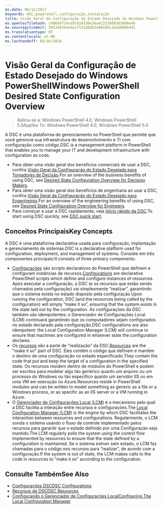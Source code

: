 ```yaml
---
ms.date: 06/12/2017
keywords: DSC,powershell,configuração,instalação
title: Visão Geral da Configuração de Estado Desejado do Windows PowerShell
ms.openlocfilehash: c9069d7c9ce9c614330e36a42233b00363660a4b
ms.sourcegitcommit: 54534635eedacf531d8d6344019dc16a50b8b441
ms.translationtype: HT
ms.contentlocale: pt-BR
ms.lasthandoff: 05/16/2018
---
```

# <a name="windows-powershell-desired-state-configuration-overview"></a><span data-ttu-id="8f4be-103">Visão Geral da Configuração de Estado Desejado do Windows PowerShell</span><span class="sxs-lookup"><span data-stu-id="8f4be-103">Windows PowerShell Desired State Configuration Overview</span></span>

> <span data-ttu-id="8f4be-104">Aplica-se a: Windows PowerShell 4.0, Windows PowerShell 5.0</span><span class="sxs-lookup"><span data-stu-id="8f4be-104">Applies To: Windows PowerShell 4.0, Windows PowerShell 5.0</span></span>

<span data-ttu-id="8f4be-105">A DSC é uma plataforma de gerenciamento no PowerShell que permite que você gerencie sua infraestrutura de desenvolvimento e TI com configuração como código.</span><span class="sxs-lookup"><span data-stu-id="8f4be-105">DSC is a management platform in PowerShell that enables you to manage your IT and development infrastructure with configuration as code.</span></span>

- <span data-ttu-id="8f4be-106">Para obter uma visão geral dos benefícios comerciais de usar a DSC, confira [Visão Geral da Configuração do Estado Desejado para Tomadores de Decisão](decisionMaker.md).</span><span class="sxs-lookup"><span data-stu-id="8f4be-106">For an overview of the business benefits of using DSC, see [Desired State Configuration Overview for Decision Makers](decisionMaker.md).</span></span>
- <span data-ttu-id="8f4be-107">Para obter uma visão geral dos benefícios de engenharia ao usar a DSC, confira [Visão Geral da Configuração do Estado Desejado para Engenheiros](DscForEngineers.md).</span><span class="sxs-lookup"><span data-stu-id="8f4be-107">For an overview of the engineering benefits of using DSC, see [Desired State Configuration Overview for Engineers](DscForEngineers.md).</span></span>
- <span data-ttu-id="8f4be-108">Para começar a usar a DSC rapidamente, veja [Início rápido da DSC](quickStart.md).</span><span class="sxs-lookup"><span data-stu-id="8f4be-108">To start using DSC quickly, see [DSC quick start](quickStart.md).</span></span>

## <a name="key-concepts"></a><span data-ttu-id="8f4be-109">Conceitos Principais</span><span class="sxs-lookup"><span data-stu-id="8f4be-109">Key Concepts</span></span>

<span data-ttu-id="8f4be-110">A DSC é uma plataforma declarativa usada para configuração, implantação e gerenciamento de sistemas.</span><span class="sxs-lookup"><span data-stu-id="8f4be-110">DSC is a declarative platform used for configuration, deployment, and management of systems.</span></span> <span data-ttu-id="8f4be-111">Consiste em três componentes principais:</span><span class="sxs-lookup"><span data-stu-id="8f4be-111">It consists of three primary components:</span></span>

- <span data-ttu-id="8f4be-112">[Configurações](configurations.md) são scripts declarativos do PowerShell que definem e configuram instâncias de recursos.</span><span class="sxs-lookup"><span data-stu-id="8f4be-112">[Configurations](configurations.md) are declarative PowerShell scripts which define and configure instances of resources.</span></span>
    <span data-ttu-id="8f4be-113">Após executar a configuração, a DSC (e os recursos que estão sendo chamados pela configuração) vai simplesmente “realizar”, garantindo que o sistema exista no estado disposto pela configuração.</span><span class="sxs-lookup"><span data-stu-id="8f4be-113">Upon running the configuration, DSC (and the resources being called by the configuration) will simply “make it so”, ensuring that the system exists in the state laid out by the configuration.</span></span>
    <span data-ttu-id="8f4be-114">As configurações da DSC também são idempotentes: o Gerenciador de Configurações Local (LCM) continuará garantindo que os computadores sejam configurados no estado declarado pela configuração.</span><span class="sxs-lookup"><span data-stu-id="8f4be-114">DSC configurations are also idempotent: the Local Configuration Manager (LCM) will continue to ensure that machines are configured in whatever state the configuration declares.</span></span>
- <span data-ttu-id="8f4be-115">Os [recursos](resources.md) são a parte de "realização" da DSC.</span><span class="sxs-lookup"><span data-stu-id="8f4be-115">[Resources](resources.md) are the "make it so" part of DSC.</span></span> <span data-ttu-id="8f4be-116">Eles contêm o código que definem e mantêm o destino de uma configuração no estado especificado.</span><span class="sxs-lookup"><span data-stu-id="8f4be-116">They contain the code that put and keep the target of a configuration in the specified state.</span></span>
    <span data-ttu-id="8f4be-117">Os recursos residem dentro de módulos do PowerShell e podem ser escritos para modelar algo tão genérico quanto um arquivo ou um processo do Windows ou tão específico quanto um servidor IIS ou em uma VM em execução no Azure.</span><span class="sxs-lookup"><span data-stu-id="8f4be-117">Resources reside in PowerShell modules and can be written to model something as generic as a file or a Windows process, or as specific as an IIS server or a VM running in Azure.</span></span>
- <span data-ttu-id="8f4be-118">O [Gerenciador de Configurações Local (LCM)](metaConfig.md) é o mecanismo pelo qual a DSC facilita a interação entre recursos e configurações.</span><span class="sxs-lookup"><span data-stu-id="8f4be-118">The [Local Configuration Manager (LCM)](metaConfig.md) is the engine by which DSC facilitates the interaction between resources and configurations.</span></span>
    <span data-ttu-id="8f4be-119">Regularmente, o LCM sonda o sistema usando o fluxo de controle implementado pelos recursos para garantir que o estado definido por uma Configuração seja mantido.</span><span class="sxs-lookup"><span data-stu-id="8f4be-119">The LCM regularly polls the system using the control flow implemented by resources to ensure that the state defined by a configuration is maintained.</span></span>
    <span data-ttu-id="8f4be-120">Se o sistema estiver sem estado, o LCM faz chamadas para o código nos recursos para “realizar”, de acordo com a configuração.</span><span class="sxs-lookup"><span data-stu-id="8f4be-120">If the system is out of state, the LCM makes calls to the code in resources to “make it so” according to the configuration.</span></span>

## <a name="see-also"></a><span data-ttu-id="8f4be-121">Consulte Também</span><span class="sxs-lookup"><span data-stu-id="8f4be-121">See Also</span></span>

- [<span data-ttu-id="8f4be-122">Configurações DSC</span><span class="sxs-lookup"><span data-stu-id="8f4be-122">DSC Configurations</span></span>](configurations.md)
- [<span data-ttu-id="8f4be-123">Recursos de DSC</span><span class="sxs-lookup"><span data-stu-id="8f4be-123">DSC Resources</span></span>](resources.md)
- [<span data-ttu-id="8f4be-124">Configurando o Gerenciador de Configurações Local</span><span class="sxs-lookup"><span data-stu-id="8f4be-124">Configuring The Local Configuration Manager</span></span>](metaConfig.md)